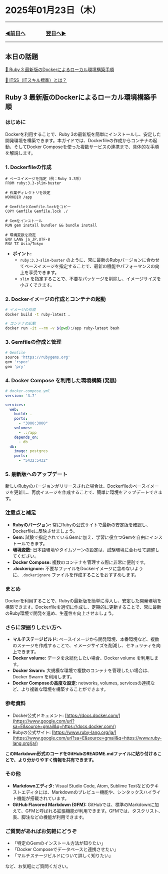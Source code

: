 # 2025年01月23日（木）

---

### [◀️前日へ](https://github.com/yuasys/chatty-journal/blob/main/2025/01/2025-01-22.md)&emsp;&emsp;&emsp;&emsp;[翌日へ▶️](https://github.com/yuasys/chatty-journal/blob/main/2025/01/2025-01-24.md)

---

## 本日の話題

[📌 Ruby 3 最新版のDockerによるローカル環境構築手順](https://github.com/yuasys/chatty-journal/blob/main/2025/01/2025-01-23.md#ruby-3-%E6%9C%80%E6%96%B0%E7%89%88%E3%81%AEdocker%E3%81%AB%E3%82%88%E3%82%8B%E3%83%AD%E3%83%BC%E3%82%AB%E3%83%AB%E7%92%B0%E5%A2%83%E6%A7%8B%E7%AF%89%E6%89%8B%E9%A0%86)

[📌 ITSS（ITスキル標準）とは？](https://skillnote.jp/knowledge/skillmap_itss/)
## Ruby 3 最新版のDockerによるローカル環境構築手順 

### はじめに

Dockerを利用することで、Ruby 3の最新版を簡単にインストールし、安定した開発環境を構築できます。本ガイドでは、Dockerfileの作成からコンテナの起動、そしてDocker Composeを使った複数サービスの連携まで、具体的な手順を解説します。

### 1\. Dockerfileの作成

```dockerfile:dockerfile
# ベースイメージを指定（例：Ruby 3.3系）
FROM ruby:3.3-slim-buster

# 作業ディレクトリを設定
WORKDIR /app

# GemfileとGemfile.lockをコピー
COPY Gemfile Gemfile.lock ./

# Gemをインストール
RUN gem install bundler && bundle install

# 環境変数を設定
ENV LANG ja_JP.UTF-8
ENV TZ Asia/Tokyo
```

  * **ポイント:**
      * `ruby:3.3-slim-buster` のように、常に最新のRubyバージョンに合わせてベースイメージを指定することで、最新の機能やパフォーマンスの向上を享受できます。
      * `slim` を指定することで、不要なパッケージを削除し、イメージサイズを小さくできます。

### 2\. Dockerイメージの作成とコンテナの起動

```bash
# イメージの作成
docker build -t ruby-latest .

# コンテナの起動
docker run -it --rm -v $(pwd):/app ruby-latest bash
```

### 3\. Gemfileの作成と管理

```ruby
# Gemfile
source 'https://rubygems.org'
gem 'rspec'
gem 'pry'
```

### 4\. Docker Compose を利用した環境構築 (発展)

```yaml
# docker-compose.yml
version: '3.7'

services:
  web:
    build: .
    ports:
      - "3000:3000"
    volumes:
      - .:/app
    depends_on:
      - db
  db:
    image: postgres
    ports:
      - "5432:5432"
```

### 5\. 最新版へのアップデート

新しいRubyのバージョンがリリースされた場合は、Dockerfileのベースイメージを更新し、再度イメージを作成することで、簡単に環境をアップデートできます。

### 注意点と補足

  * **Rubyのバージョン:** 常にRubyの公式サイトで最新の安定版を確認し、Dockerfileに反映させましょう。
  * **Gem:** 試験で指定されているGemに加え、学習に役立つGemを自由にインストールできます。
  * **環境変数:** 日本語環境やタイムゾーンの設定は、試験環境に合わせて調整してください。
  * **Docker Compose:** 複数のコンテナを管理する際に非常に便利です。
  * **.dockerignore:** 不要なファイルをDockerイメージに含めないように、`.dockerignore` ファイルを作成することをおすすめします。

### まとめ

Dockerを利用することで、Rubyの最新版を簡単に導入し、安定した開発環境を構築できます。Dockerfileを適切に作成し、定期的に更新することで、常に最新のRuby環境で開発を進め、生産性を向上させましょう。

### さらに深掘りしたい方へ

  * **マルチステージビルド:** ベースイメージから開発環境、本番環境など、複数のステージを作成することで、イメージサイズを削減し、セキュリティを向上できます。
  * **Docker volume:** データを永続化したい場合、Docker volume を利用します。
  * **Docker Swarm:** 大規模な環境で複数のコンテナを管理したい場合は、Docker Swarm を利用します。
  * **Docker Composeの高度な設定:** networks, volumes, servicesの連携など、より複雑な環境を構築することができます。

### 参考資料

  * Docker公式ドキュメント: [https://docs.docker.com/](https://www.google.com/url?sa=E&source=gmail&q=https://docs.docker.com/)
  * Rubyの公式サイト: [https://www.ruby-lang.org/ja/](https://www.google.com/url?sa=E&source=gmail&q=https://www.ruby-lang.org/ja/)

**このMarkdown形式のコードをGitHubのREADME.mdファイルに貼り付けることで、より分かりやすく情報を共有できます。**

### その他

  * **Markdownエディタ:** Visual Studio Code, Atom, Sublime Textなどのテキストエディタには、Markdownのプレビュー機能や、シンタックスハイライト機能が搭載されています。
  * **GitHub Flavored Markdown (GFM):** GitHubでは、標準のMarkdownに加えて、GFMと呼ばれる拡張機能が利用できます。GFMでは、タスクリスト、表、脚注などの機能が利用できます。

### ご質問があればお気軽にどうぞ

  * 「特定のGemのインストール方法が知りたい」
  * 「Docker Composeでデータベースと連携させたい」
  * 「マルチステージビルドについて詳しく知りたい」

など、お気軽にご質問ください。
